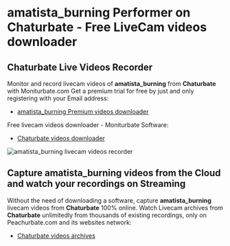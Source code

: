 # amatista_burning Performer on Chaturbate - Free LiveCam videos downloader

## Chaturbate Live Videos Recorder

Monitor and record livecam videos of **amatista_burning** from **Chaturbate** with Moniturbate.com
Get a premium trial for free by just and only registering with your Email address:
* [amatista_burning Premium videos downloader](https://moniturbate.com/request-demo-licence-key.html)

Free livecam videos downloader - Moniturbate Software:
* [Chaturbate videos downloader](https://moniturbate.com/moniturbate-download-software.html)

![amatista_burning livecam videos recorder](https://peachurnet.com/templates/moniturbate-software.png)


## Capture amatista_burning videos from the Cloud and watch your recordings on Streaming

Without the need of downloading a software, capture **amatista_burning** livecam videos from **Chaturbate** 100% online.
Watch Livecam archives from **Chaturbate** unlimitedly from thousands of existing recordings, only on Peachurbate.com and its websites network:
* [Chaturbate videos archives](https://peachurnet.com/)